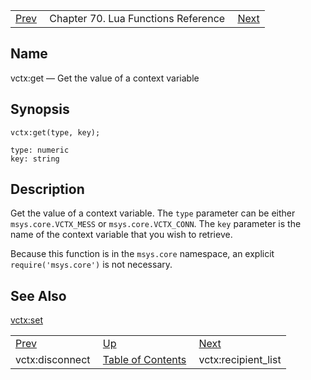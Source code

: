 |     |     |     |
| --- | --- | --- |
| [Prev](lua.ref.vctx_disconnect)  | Chapter 70. Lua Functions Reference |  [Next](lua.ref.vctx_recipient_list) |

<a name="lua.ref.vctx_get"></a>
## Name

vctx:get — Get the value of a context variable

<a name="idp19265232"></a>
## Synopsis

`vctx:get(type, key);`

```
type: numeric
key: string
```
<a name="idp19268208"></a>
## Description

Get the value of a context variable. The `type` parameter can be either `msys.core.VCTX_MESS` or `msys.core.VCTX_CONN`. The `key` parameter is the name of the context variable that you wish to retrieve.

Because this function is in the `msys.core` namespace, an explicit `require('msys.core')` is not necessary.

<a name="idp19273328"></a>
## See Also

[vctx:set](lua.ref.vctx_set "vctx:set")

|     |     |     |
| --- | --- | --- |
| [Prev](lua.ref.vctx_disconnect)  | [Up](lua.function.details) |  [Next](lua.ref.vctx_recipient_list) |
| vctx:disconnect  | [Table of Contents](index) |  vctx:recipient_list |

